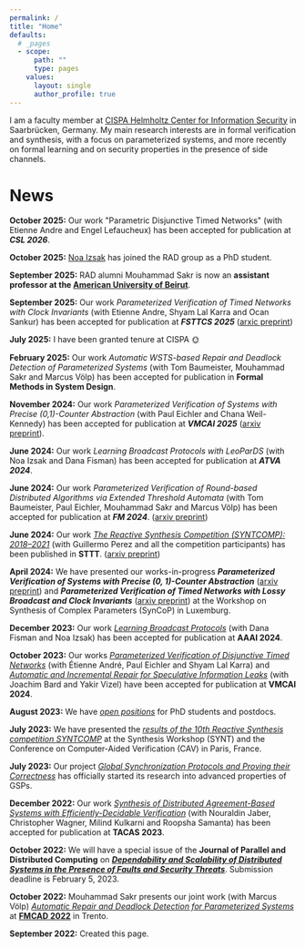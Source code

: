 ```yaml
---
permalink: /
title: "Home"
defaults:
  # _pages
  - scope:
      path: ""
      type: pages
    values:
      layout: single
      author_profile: true
---
```


I am a faculty member at [CISPA Helmholtz Center for Information Security](https://www.cispa.de) in Saarbrücken, Germany. My main research interests are in formal verification and synthesis, with a focus on parameterized systems, and more recently on formal learning and on security properties in the presence of side channels.

# News
**October 2025:** Our work "Parametric Disjunctive Timed Networks" (with Etienne Andre and Engel Lefaucheux) has been accepted for publication at ***CSL 2026***.

**October 2025:** [Noa Izsak](https://noa-izsak.github.io) has joined the RAD group as a PhD student.

**September 2025:** RAD alumni Mouhammad Sakr is now an **assistant professor at the [American University of Beirut](https://www.aub.edu/pages/profile.aspx?MemberId=ms186)**.

**September 2025:** Our work *Parameterized Verification of Timed Networks with Clock Invariants* (with Etienne Andre, Shyam Lal Karra and Ocan Sankur) has been accepted for publication at ***FSTTCS 2025*** ([arxic preprint](https://arxiv.org/abs/2408.05190))

**July 2025:** I have been granted tenure at CISPA :sun_with_face:

**February 2025:** Our work *Automatic WSTS-based Repair and Deadlock Detection of Parameterized Systems* (with Tom Baumeister, Mouhammad Sakr and Marcus Völp) has been accepted for publication in **Formal Methods in System Design**.

**November 2024:** Our work *Parameterized Verification of Systems with Precise (0,1)-Counter Abstraction* (with Paul Eichler and Chana Weil-Kennedy) has been accepted for publication at ***VMCAI 2025*** ([arxiv preprint](https://doi.org/10.48550/arXiv.2408.05954)).

**June 2024:** Our work *Learning Broadcast Protocols with LeoParDS* (with Noa Izsak and Dana Fisman) has been accepted for publication at ***ATVA 2024***. 

**June 2024:** Our work *Parameterized Verification of Round-based Distributed Algorithms via Extended Threshold Automata* (with Tom Baumeister, Paul Eichler, Mouhammad Sakr and Marcus Völp) has been accepted for publication at ***FM 2024***. ([arxiv preprint](https://doi.org/10.48550/arXiv.2406.19880))

**June 2024:** Our work [*The Reactive Synthesis Competition (SYNTCOMP): 2018–2021*](https://doi.org/10.1007/s10009-024-00754-1) (with Guillermo Perez and all the competition participants) has been published in **STTT**. ([arxiv preprint](https://arxiv.org/abs/2206.00251))

**April 2024:** We have presented our works-in-progress ***Parameterized Verification of Systems with Precise (0, 1)-Counter Abstraction*** ([arxiv preprint](https://doi.org/10.48550/arXiv.2408.05954)) and ***Parameterized Verification of Timed Networks with Lossy Broadcast and Clock Invariants*** ([arxiv preprint](https://doi.org/10.48550/arXiv.2408.05190)) at the Workshop on Synthesis of Complex Parameters (SynCoP) in Luxemburg.

**December 2023:** Our work [*Learning Broadcast Protocols*](https://arxiv.org/abs/2306.14284) (with Dana Fisman and Noa Izsak) has been accepted for publication at **AAAI 2024**.

**October 2023:** Our works [*Parameterized Verification of Disjunctive Timed Networks*](https://arxiv.org/abs/2305.07295) (with Étienne André, Paul Eichler and Shyam Lal Karra) and [*Automatic and Incremental Repair for Speculative Information Leaks*](https://arxiv.org/abs/2305.10092) (with Joachim Bard and Yakir Vizel) have been accepted for publication at **VMCAI 2024**.

**August 2023:** We have [*open positions*](/positions) for PhD students and postdocs.

**July 2023:** We have presented the [*results of the 10th Reactive Synthesis competition SYNTCOMP*](http://www.syntcomp.org/syntcomp-2023-results/) at the Synthesis Workshop (SYNT) and the Conference on Computer-Aided Verification (CAV) in Paris, France.

**July 2023:** Our project [*Global Synchronization Protocols and Proving their Correctness*](https://swenjacobs.github.io/research/#global-synchronization-protocols-and-proving-their-correctness) has officially started its research into advanced properties of GSPs.

**December 2022:** Our work [*Synthesis of Distributed Agreement-Based Systems with Efficiently-Decidable Verification*](https://doi.org/10.48550/arXiv.2208.12400) (with Nouraldin Jaber, Christopher Wagner, Milind Kulkarni and Roopsha Samanta) has been accepted for publication at **TACAS 2023**.

**October 2022:** We will have a special issue of the **Journal of Parallel and Distributed Computing** on [***Dependability and Scalability of Distributed Systems in the Presence of Faults and Security Threats***](https://www.sciencedirect.com/journal/journal-of-parallel-and-distributed-computing/about/forthcoming-special-issues#dependability-and-scalability-of-distributed-systems-in-the-presence-of-faults-and-security-threats). Submission deadline is February 5, 2023.

**October 2022:** Mouhammad Sakr presents our joint work (with Marcus Völp) [*Automatic Repair and Deadlock Detection for Parameterized Systems*](https://arxiv.org/abs/2111.03322) at [**FMCAD 2022**](https://fmcad.org/FMCAD22/accepted/) in Trento.

**September 2022:** Created this page.
